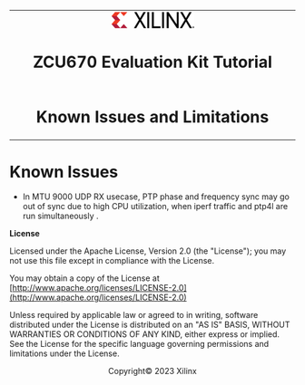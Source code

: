 <table class="sphinxhide">
 <tr>
   <td align="center"><img src="../../media/xilinx-logo.png" width="30%"/><h1> ZCU670 Evaluation Kit Tutorial</h1>
   </td>
 </tr>
 <tr>
 <td align="center"><h1>Known Issues and Limitations</h1>

 </td>
 </tr>
</table>

Known Issues
============
* In MTU 9000 UDP RX usecase, PTP phase and frequency sync may go out of sync due to high CPU utilization, when iperf traffic and ptp4l are run simultaneously .  


**License**

Licensed under the Apache License, Version 2.0 (the "License"); you may not use this file except in compliance with the License.

You may obtain a copy of the License at
[http://www.apache.org/licenses/LICENSE-2.0](http://www.apache.org/licenses/LICENSE-2.0)


Unless required by applicable law or agreed to in writing, software distributed under the License is distributed on an "AS IS" BASIS, WITHOUT WARRANTIES OR CONDITIONS OF ANY KIND, either express or implied. See the License for the specific language governing permissions and limitations under the License.

<p align="center">Copyright&copy; 2023 Xilinx</p>
